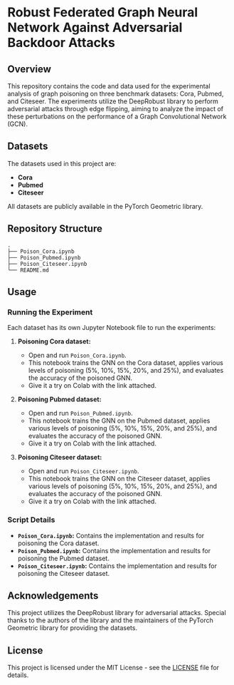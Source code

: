 
# Robust Federated Graph Neural Network Against Adversarial Backdoor Attacks

## Overview

This repository contains the code and data used for the experimental analysis of graph poisoning on three benchmark datasets: Cora, Pubmed, and Citeseer. The experiments utilize the DeepRobust library to perform adversarial attacks through edge flipping, aiming to analyze the impact of these perturbations on the performance of a Graph Convolutional Network (GCN).

## Datasets

The datasets used in this project are:

- **Cora**
- **Pubmed**
- **Citeseer**

All datasets are publicly available in the PyTorch Geometric library.

## Repository Structure

```
.
├── Poison_Cora.ipynb
├── Poison_Pubmed.ipynb
├── Poison_Citeseer.ipynb
└── README.md
```


## Usage

### Running the Experiment

Each dataset has its own Jupyter Notebook file to run the experiments:

1. **Poisoning Cora dataset:**
   - Open and run `Poison_Cora.ipynb`.
   - This notebook trains the GNN on the Cora dataset, applies various levels of poisoning (5%, 10%, 15%, 20%, and 25%), and evaluates the accuracy of the poisoned GNN.
   - Give it a try on Colab with the link attached.

2. **Poisoning Pubmed dataset:**
   - Open and run `Poison_Pubmed.ipynb`.
   - This notebook trains the GNN on the Pubmed dataset, applies various levels of poisoning (5%, 10%, 15%, 20%, and 25%), and evaluates the accuracy of the poisoned GNN.
   - Give it a try on Colab with the link attached.

3. **Poisoning Citeseer dataset:**
   - Open and run `Poison_Citeseer.ipynb`.
   - This notebook trains the GNN on the Citeseer dataset, applies various levels of poisoning (5%, 10%, 15%, 20%, and 25%), and evaluates the accuracy of the poisoned GNN.
   - Give it a try on Colab with the link attached.

### Script Details

- **`Poison_Cora.ipynb`:** Contains the implementation and results for poisoning the Cora dataset.
- **`Poison_Pubmed.ipynb`:** Contains the implementation and results for poisoning the Pubmed dataset.
- **`Poison_Citeseer.ipynb`:** Contains the implementation and results for poisoning the Citeseer dataset.


## Acknowledgements

This project utilizes the DeepRobust library for adversarial attacks. Special thanks to the authors of the library and the maintainers of the PyTorch Geometric library for providing the datasets.

## License

This project is licensed under the MIT License - see the [LICENSE](LICENSE) file for details.

